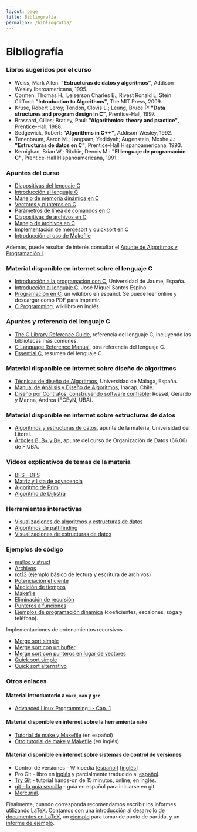 ```yaml
---
layout: page
title: Bibliografía
permalink: /bibliografia/
---
```


Bibliografía
============

### Libros sugeridos por el curso

* Weiss, Mark Allen: **"Estructuras de datos y algoritmos"**, Addison-Wesley Iberoamericana, 1995.
* Cormen, Thomas H.; Leiserson Charles E.; Rivest Ronald L; Stein Clifford: **"Introduction to Algorithms"**, The MIT Press, 2009.
* Kruse, Robert Leroy;  Tondon, Clovis L.;  Leung, Bruce P: **"Data structures and program design in C"**, Prentice-Hall, 1997.
* Brassard, Gilles;  Bratley, Paul: **"Algorithmics: theory and practice"**, Prentice-Hall, 1988.
* Sedgewick, Robert: **"Algorithms in C++"**, Addison-Wesley, 1992.
* Tenenbaum, Aaron M.;  Langsam, Yedidyah;  Augenstein, Moshe J.: **"Estructuras de datos en C"**, Prentice-Hall Hispanoamericana, 1993.
* Kernighan, Brian W.;  Ritchie, Dennis M.: **"El lenguaje de programación C"**, Prentice-Hall Hispanoamericana, 1991.

### Apuntes del curso

* [Diapositivas del lenguaje C](https://sites.google.com/site/fiuba7541rw/filminas_c.pdf?attredirects=0&d=1)
* [Introducción al lenguaje C](https://sites.google.com/site/fiuba7541rw/apuntes/Lenguaje_C.pdf?attredirects=0)
* [Manejo de memoria dinámica en C](https://sites.google.com/site/fiuba7541rw/apuntes/MemoriaDinamica.pdf?attredirects=0)
* [Vectores y punteros en C](https://sites.google.com/site/fiuba7541rw/apuntes/Vectores_y_Punteros.pdf?attredirects=0)
* [Parámetros de línea de comandos en C](https://sites.google.com/site/fiuba7541rw/apuntes/Parametros.pdf?attredirects=0)
* [Diapositivas de archivos en C](https://sites.google.com/site/fiuba7541rw/filminas_archivos.pdf?attredirects=0&d=1)
* [Manejo de archivos en C](https://sites.google.com/site/fiuba7541rw/apuntes/Archivos.pdf?attredirects=0)
* [Implementación de mergesort y quicksort en C](https://sites.google.com/site/fiuba7541rw/apuntes/Ordenamiento.pdf?attredirects=0)
* [Introducción al uso de Makefile](https://sites.google.com/site/fiuba7541rw/apuntes/Makefile.pdf?attredirects=0)

Además, puede resultar de interés consultar el [Apunte de Algoritmos y Programación I](https://drive.google.com/file/d/0B0KKEIBDHL7tdEQ3bFZ2M3VrZzA/view).

### Material disponible en internet sobre el lenguaje C

* [Introducción a la programación con C](http://www.uji.es/bin/publ/edicions/c.pdf), Universidad de Jaume, España.
* [Introducción al lenguaje C](http://ecaths1.s3.amazonaws.com/laboratorio2pui/366213571.curso_c.pdf), José Miguel Santos Espino.
* [Programación en C](http://es.wikibooks.org/wiki/Programaci%C3%B3n_en_C), un wikilibro en español. Se puede leer online y descargar como PDF para imprimir.
* [C Programming](http://en.wikibooks.org/wiki/C_Programming), wikilibro en inglés.

### Apuntes y referencia del lenguaje C

* [The C Library Reference Guide](http://www.acm.uiuc.edu/webmonkeys/book/c_guide/), referencia del lenguaje C, incluyendo las bibliotecas más comunes.
* [C Language Reference Manual](http://techpubs.sgi.com/library/dynaweb_docs/0650/SGI_Developer/books/CLanguageRef/sgi_html/index.html), otra referencia del lenguaje C.
* [Essential C](http://cslibrary.stanford.edu/101/), resumen del lenguaje C.

### Material disponible en internet sobre diseño de algoritmos

* [Técnicas de diseño de Algoritmos](http://www.lcc.uma.es/~av/Libro/indice.html), Universidad de Málaga, España.
* [Manual de Análisis y Diseño de Algoritmos](http://colabora.inacap.cl/sedes/ssur/Asignatura%20Indtroduccion%20a%20la%20Programacn/An%C3%A1lisis%20de%20Algoritmo/Manual-Analisis%20de%20Algoritmos_v1.pdf), Inacap, Chile.
* [Diseño por Contratos: construyendo software confiable](http://www.revista.unam.mx/vol.4/num5/art11/art11.htm); Rossel, Gerardo y Manna, Andrea (FCEyN, UBA).

### Material disponible en internet sobre estructuras de datos

* [Algoritmos y estructuras de datos](http://venus.ceride.gov.ar/twiki/bin/view/AED/WebHome#Bibliograf_a), apunte de la materia, Universidad del Litoral.
* [Árboles B, B+ y B*](https://sites.google.com/site/fiuba7541rw/bibliografia/Arboles%20B.pdf?attredirects=0&d=1), apunte del curso de Organización de Datos (66.06) de FIUBA.

### Videos explicativos de temas de la materia

* [BFS - DFS](http://www.youtube.com/watch?v=or9xlA3YYzo)
* [Matriz y lista de adyacencia](http://www.youtube.com/watch?v=2guA5uMEmZQ)
* [Algoritmo de Prim](http://www.youtube.com/watch?v=BtGuZ-rrUeY)
* [Algoritmo de Dijkstra](http://www.youtube.com/watch?v=8Ls1RqHCOPw)

### Herramientas interactivas

* [Visualizaciones de algoritmos y estructuras de datos](http://visualgo.net/)
* [Algoritmos de pathfinding](http://qiao.github.io/PathFinding.js/visual/)
* [Visualizaciones de estructuras de datos](https://www.cs.usfca.edu/~galles/visualization/Algorithms.html)

### Ejemplos de código

* [malloc y struct](https://sites.google.com/site/fiuba7541rw/ejemplos-de-codigo/malloc.zip?attredirects=0)
* [Archivos](https://sites.google.com/site/fiuba7541rw/ejemplos-de-codigo/archivos.tar.gz?attredirects=0)
* [rot13](https://sites.google.com/site/fiuba7541rw/ejemplos-de-codigo/rot13.c?attredirects=0) (ejemplo básico de lectura y escritura de archivos)
* [Potenciación eficiente](https://sites.google.com/site/fiuba7541rw/ejemplos-de-codigo/potencia.c?attredirects=0)
* [Medición  de tiempos](https://sites.google.com/site/fiuba7541rw/ejemplos-de-codigo/medicion.c?attredirects=0)
* [Makefile](https://sites.google.com/site/fiuba7541rw/ejemplos-de-codigo/Makefile?attredirects=0)
* [Eliminación de recursión](https://sites.google.com/site/fiuba7541rw/clases/eliminacionderecursionclase2012-09-10/recursion-elim.zip?attredirects=0)
* [Punteros a funciones](https://sites.google.com/site/fiuba7541rw/ejemplos-de-codigo/funciones.c?attredirects=0)
* [Ejemplos de programación dinámica](https://sites.google.com/site/fiuba7541rw/ejemplos-de-codigo/ejemplosProgramacionDinamica.zip?attredirects=0) (coeficientes, escalones, soga y teléfono).

Implementaciones de ordenamientos recursivos

* [Merge sort simple](https://sites.google.com/site/fiuba7541rw/ejemplos-de-codigo/mergesort_simple.c?attredirects=0)
* [Merge sort con un buffer](https://sites.google.com/site/fiuba7541rw/ejemplos-de-codigo/mergesort_buffer.c?attredirects=0)
* [Merge sort con punteros en lugar de vectores](https://sites.google.com/site/fiuba7541rw/ejemplos-de-codigo/mergesort_punteros.c?attredirects=0)
* [Quick sort simple](https://sites.google.com/site/fiuba7541rw/ejemplos-de-codigo/quicksort.c?attredirects=0)
* [Quick sort alternativo](https://sites.google.com/site/fiuba7541rw/ejemplos-de-codigo/quicksort_alt.c?attredirects=0)

### Otros enlaces

#### Material introductorio a `make`, `man` y `gcc`
  * [Advanced Linux Programming I - Cap. 1](http://www.advancedlinuxprogramming.com/alp-folder/alp-ch01-advanced-unix-programming-with-linux.pdf)

#### Material disponible en internet sobre la herramienta `make`
  * [Tutorial de make y Makefile](http://arco.esi.uclm.es/~david.villa/doc/repo/make/make.html) (en español)
  * [Otro tutorial de make y Makefile](http://www.cs.rutgers.edu/~pxk/rutgers/notes/make/index.html) (en inglés)

#### Material disponible en internet sobre sistemas de control de versiones
  * Control de versiones - Wikipedia [[español](https://es.wikipedia.org/wiki/Control_de_versiones)] [[inglés](https://en.wikipedia.org/wiki/Revision_control)]
  * Pro Git - libro en [inglés](http://git-scm.com/book) y parcialmente traducido al [español](http://git-scm.com/book/es).
  * [Try Git](http://try.github.io/) - tutorial hands-on de 15 minutos, online, en inglés.
  * [git - la guía sencilla](http://rogerdudler.github.io/git-guide/index.es.html) - guía en español para iniciarse en git.
  * [Mercurial](http://mercurial.selenic.com/).

Finalmente, cuando corresponda recomendamos escribir los informes utilizando [LaTeX](http://www.latex-project.org/).
Contamos con una [introducción al desarrollo de documentos en LaTeX](https://sites.google.com/site/fiuba7541rw/apuntes/INTRODUCCIONALATEX.pdf?attredirects=0),
un [ejemplo](https://sites.google.com/site/fiuba7541rw/apuntes/Ejemplo.zip?attredirects=0) para tomar de punto de partida,
y un [informe de ejemplo](https://sites.google.com/site/fiuba7540rw/material/InformeEjemplo.tar.gz?attredirects=0).
